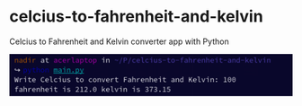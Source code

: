 # celcius-to-fahrenheit-and-kelvin
 Celcius to Fahrenheit and Kelvin converter app with Python

![](image.png)
